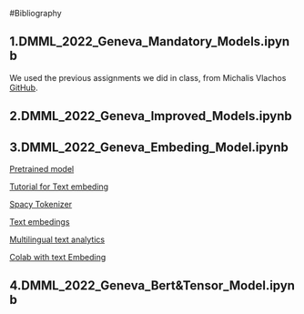 #Bibliography
## 1.DMML_2022_Geneva_Mandatory_Models.ipynb

We used the previous assignments we did in class, from Michalis Vlachos [GitHub](https://github.com/michalis0/DataMining_and_MachineLearning).

## 2.DMML_2022_Geneva_Improved_Models.ipynb


## 3.DMML_2022_Geneva_Embeding_Model.ipynb
 
[Pretrained model](https://www.sbert.net/docs/pretrained_models.html)

[Tutorial for Text embeding](https://www.youtube.com/watch?v=c7AqnswslWo)

[Spacy Tokenizer](https://spacy.io/models/fr#fr_core_news_sm)

[Text embedings](https://en.wikipedia.org/wiki/Word_embedding)

[Multilingual text analytics](https://nlpcloud.com/multilingual-nlp-how-to-perform-nlp-in-non-english-languages.html)

[Colab with text Embeding](https://colab.research.google.com/github/tensorflow/text/blob/master/docs/guide/word_embeddings.ipynb#scrollTo=2MlsXzo-ZlfK)

## 4.DMML_2022_Geneva_Bert&Tensor_Model.ipynb
